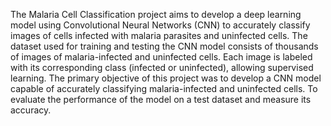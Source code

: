The Malaria Cell Classification project aims to develop a deep learning model using Convolutional Neural Networks (CNN) to accurately classify images of cells infected with malaria parasites and uninfected cells.
The dataset used for training and testing the CNN model consists of thousands of images of malaria-infected and uninfected cells. Each image is labeled with its corresponding class (infected or uninfected), allowing supervised learning.
The primary objective of this project was to develop a CNN model capable of accurately classifying malaria-infected and uninfected cells.
To evaluate the performance of the model on a test dataset and measure its accuracy.
